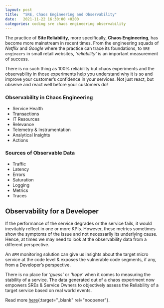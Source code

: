 ```yaml
---
layout: post
title:  "SRE, Chaos Engineering and Observability"
date:   2021-11-22 16:30:00 +0200
categories: coding sre chaos engineering observability
---
```


The practice of **Site Reliability**, more specifically, **Chaos Engineering**, has become more mainstream in recent times. From the engineering squads of *Netflix* and *Google* where the practice can trace its foundations, to `SRE engineers` in small retail websites, *‘reliability’* is an important measurement of success.

There is no such thing as 100% reliability but chaos experiments and the observability in those experiments help you understand why it is so and improve your customer’s confidence in your services. Not just react, but observe and react well before your customers do!

<h3>Observability in Chaos Engineering</h3>

- Service Health
- Transactions
- IT Resources
- Relevance
- Telemetry & Instrumentation
- Analytical Insights
- Actions

<h3>Sources of Observable Data</h3>

- Traffic
- Latency
- Errors
- Saturation
- Logging
- Metrics
- Traces

<h2>Observability for a Developer</h2>

If the performance of the service degrades or the service fails, it would inevitably reflect in one or more KPIs.
However, these metrics sometimes show the symptoms of the issue and not necessarily its underlying cause. Hence, at times we may need to look at the observability data from a different perspective.

An `APM` monitoring solution can give us insights about the target micro service at the code level & exposes the vulnerable code segments, if any, from a Developer’s perspective.

There is no place for *‘guess’* or *‘hope’* when it comes to measuring the stability of a service. The data generated out of a chaos experiment now empowers SREs & Service Owners to objectively assess the Reliability of a target service based on real world events.

Read more [here][medium-link]{:target="_blank" rel="noopener"}.

[medium-link]: https://medium.com/@nabtechblog/observability-in-the-realm-of-chaos-engineering-99089226ca51
